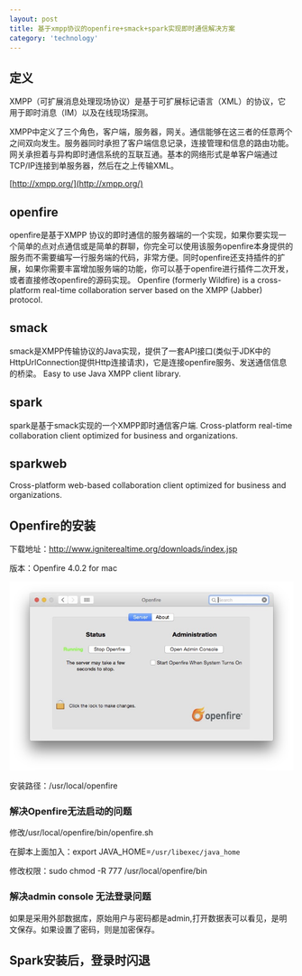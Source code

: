 ```yaml
---
layout: post
title: 基于xmpp协议的openfire+smack+spark实现即时通信解决方案
category: 'technology'
---
```


## 定义

XMPP（可扩展消息处理现场协议）是基于可扩展标记语言（XML）的协议，它用于即时消息（IM）以及在线现场探测。

XMPP中定义了三个角色，客户端，服务器，网关。通信能够在这三者的任意两个之间双向发生。服务器同时承担了客户端信息记录，连接管理和信息的路由功能。网关承担着与异构即时通信系统的互联互通。基本的网络形式是单客户端通过TCP/IP连接到单服务器，然后在之上传输XML。

[http://xmpp.org/](http://xmpp.org/)

## openfire

openfire是基于XMPP 协议的即时通信的服务器端的一个实现，如果你要实现一个简单的点对点通信或是简单的群聊，你完全可以使用该服务openfire本身提供的服务而不需要编写一行服务端的代码，非常方便。同时openfire还支持插件的扩展，如果你需要丰富增加服务端的功能，你可以基于openfire进行插件二次开发，或者直接修改openfire的源码实现。
Openfire (formerly Wildfire) is a cross-platform real-time collaboration server based on the XMPP (Jabber) protocol.

## smack

smack是XMPP传输协议的Java实现，提供了一套API接口(类似于JDK中的HttpUrlConnection提供Http连接请求)，它是连接openfire服务、发送通信信息的桥梁。
Easy to use Java XMPP client library.

## spark

spark是基于smack实现的一个XMPP即时通信客户端.
Cross-platform real-time collaboration client optimized for business and organizations.

## sparkweb
Cross-platform web-based collaboration client optimized for business and organizations.

## Openfire的安装

下载地址：http://www.igniterealtime.org/downloads/index.jsp

版本：Openfire 4.0.2 for mac

![image](/images/openfire.jpg)

安装路径：/usr/local/openfire

### 解决Openfire无法启动的问题

修改/usr/local/openfire/bin/openfire.sh

在脚本上面加入：export JAVA_HOME=`/usr/libexec/java_home`

修改权限：sudo chmod -R 777 /usr/local/openfire/bin

### 解决admin console 无法登录问题

如果是采用外部数据库，原始用户与密码都是admin,打开数据表可以看见，是明文保存。如果设置了密码，则是加密保存。

## Spark安装后，登录时闪退